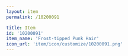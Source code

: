 ```yaml
---
layout: item
permalink: /10200091

title: Item
id: '10200091'
item_name: 'Frost-tipped Punk Hair'
icon_url: 'item/icon/customize/10200091.png'
---
```

